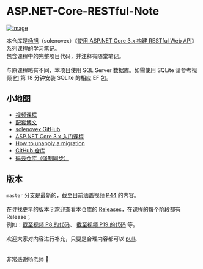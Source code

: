 # ASP.NET-Core-RESTful-Note

[![image](https://raw.githubusercontent.com/Surbowl/ASP.NET-Core-RESTful-Note/master/cover.jpg)](https://www.bilibili.com/video/av77957694)

本仓库是[杨旭](https://www.cnblogs.com/cgzl/)（solenovex）《[使用 ASP.NET Core 3.x 构建 RESTful Web API](https://www.bilibili.com/video/av77957694)》系列课程的学习笔记。
<br>
包含课程中的完整项目代码，并注释有随堂笔记。
<br><br>
与原课程略有不同，本项目使用 SQL Server 数据库。如需使用 SQLite 请参考视频 [P1](https://www.bilibili.com/video/av77957694?p=1) 第 18 分钟安装 SQLite 的相应 EF 包。

## 小地图
- [视频课程](https://www.bilibili.com/video/av77957694)
- [配套博文](https://www.cnblogs.com/cgzl/p/11814971.html)
- [solenovex GitHub](https://github.com/solenovex)
- [ASP.NET Core 3.x 入门课程](https://www.bilibili.com/video/av65313713)
- [How to unapply a migration](https://stackoverflow.com/questions/38192450/how-to-unapply-a-migration-in-asp-net-core-with-ef-core)
- [GitHub 仓库](https://github.com/Surbowl/ASP.NET-Core-RESTful-Note)
- [码云仓库（强制同步）](https://gitee.com/surbowl/ASP.NET-Core-RESTful-Note)

## 版本
`master` 分支是最新的，截至目前涵盖视频 [P44](https://www.bilibili.com/video/av77957694?p=44) 的内容。
<br><br>
在寻找更早的版本？欢迎查看本仓库的 [Releases](https://github.com/Surbowl/ASP.NET-Core-RESTful-Note/releases)，在课程的每个阶段都有 Release；
<br>
例如：[截至视频 P8 的代码](https://github.com/Surbowl/ASP.NET-Core-RESTful-Note/releases/tag/P8)、 [截至视频 P19 的代码](https://github.com/Surbowl/ASP.NET-Core-RESTful-Note/releases/tag/P19) 等。
<br><br>
欢迎大家对内容进行补充，只要是合理内容都可以 [pull](https://github.com/Surbowl/ASP.NET-Core-RESTful-Note/pulls)。
<br><br><br>
非常感谢杨老师 🤗
